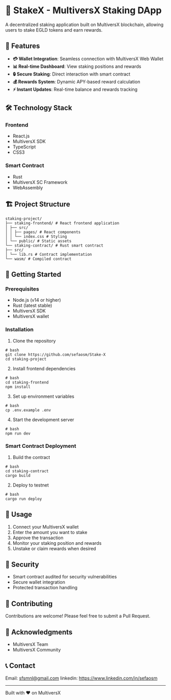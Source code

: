 # 🌟 StakeX - MultiversX Staking DApp

A decentralized staking application built on MultiversX blockchain, allowing users to stake EGLD tokens and earn rewards.

## 🚀 Features

- **💳 Wallet Integration**: Seamless connection with MultiversX Web Wallet
- **📊 Real-time Dashboard**: View staking positions and rewards
- **🔒 Secure Staking**: Direct interaction with smart contract
- **💰 Rewards System**: Dynamic APY-based reward calculation
- **⚡ Instant Updates**: Real-time balance and rewards tracking

## 🛠 Technology Stack

### Frontend
- React.js
- MultiversX SDK
- TypeScript
- CSS3

### Smart Contract
- Rust
- MultiversX SC Framework
- WebAssembly

## 🏗 Project Structure
```
staking-project/
├── staking-frontend/ # React frontend application
│ ├── src/
│ │ ├── pages/ # React components
│ │ └── index.css # Styling
│ └── public/ # Static assets
└── staking-contract/ # Rust smart contract
├── src/
│ └── lib.rs # Contract implementation
└── wasm/ # Compiled contract
```
## 🚦 Getting Started

### Prerequisites
- Node.js (v14 or higher)
- Rust (latest stable)
- MultiversX SDK
- MultiversX wallet

### Installation

1. Clone the repository
```
# bash
git clone https://github.com/sefaosm/Stake-X
cd staking-project
```
2. Install frontend dependencies
```
# bash
cd staking-frontend
npm install
```
3. Set up environment variables
```
# bash
cp .env.example .env
```
4. Start the development server
```
# bash
npm run dev
```
### Smart Contract Deployment

1. Build the contract
```
# bash
cd staking-contract
cargo build
```
2. Deploy to testnet
```
# bash
cargo run deploy
```
## 🎯 Usage

1. Connect your MultiversX wallet
2. Enter the amount you want to stake
3. Approve the transaction
4. Monitor your staking position and rewards
5. Unstake or claim rewards when desired

## 🔐 Security

- Smart contract audited for security vulnerabilities
- Secure wallet integration
- Protected transaction handling

## 🤝 Contributing

Contributions are welcome! Please feel free to submit a Pull Request.

## 🙏 Acknowledgments

- MultiversX Team
- MultiversX Community

## 📞 Contact

Email: sfsmnl@gmail.com
linkedin: https://www.linkedin.com/in/sefaosm

---
Built with ❤️ on MultiversX

